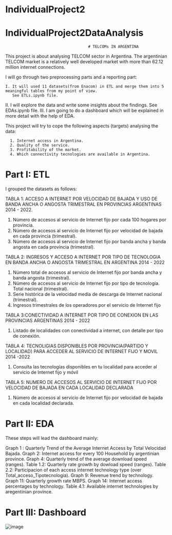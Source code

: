 # IndividualProject2
# IndividualProject2DataAnalysis
                                        # TELCOMs IN ARGENTINA

This project is about analysing TELCOM sector in Argentina. The argentinian TELCOM market is a relatively well developed market with more than 62.12 million internet connections.

I will go through two preprocessing parts and a reporting part:

    I. It will used 11 datasets(from Enacom) in ETL and merge them into 5 meaningful tables from my point of view.
       See ETLs.ipynb file.
   II. I will explore the data and write some insights about the findings.
       See EDAs.ipynb file.
  III. I am going to do a dashboard which will be explained in more detail with the help of EDA.

This project will try to cope the following aspects (targets) analysing the data:

      1. Internet access in Argentina.
      2. Quality of the service.
      3. Profitability of the market.
      4. Which connectivity tecnologies are available in Argentina.

# Part I: ETL

I grouped the datasets as follows: 

TABLA 1: ACCESO A INTERNET POR VELOCIDAD DE BAJADA Y USO DE BANDA ANCHA O ANGOSTA TRIMESTRAL EN PROVINCIAS ARGENTINAS 2014 - 2022. 

  1. Número de accesos al servicio de Internet fijo por cada 100 hogares por provincia.
  2. Número de accesos al servicio de Internet fijo por velocidad de bajada en cada provincia (trimestral).
  3. Número de accesos al servicio de Internet fijo por banda ancha y banda angosta en cada provincia (trimestral).

TABLA 2: INGRESOS Y ACCESO A INTERNET POR TIPO DE TECNOLOGIA EN BANDA ANCHA O ANGOSTA TRIMESTRAL EN ARGENTINA 2014 - 2022

  1. Número total de accesos al servicio de Internet fijo por banda ancha y banda angosta (trimestral).
  2. Número de accesos al servicio de Internet fijo por tipo de tecnología. Total nacional (trimestral).
  3. Serie histórica de la velocidad media de descarga de Internet nacional (trimestral).
  4. Ingresos trimestrales de los operadores por el servicio de Internet fijo
 
TABLA 3:CONECTIVIDAD A INTERNET POR TIPO DE CONEXION EN LAS PROVINCIAS ARGENTINAS 2014 - 2022

  1. Listado de localidades con conectividad a internet, con detalle por tipo de conexión.

TABLA 4: TECNOLIGIAS DISPONIBLES POR PROVINCIA(PARTIDO Y LOCALIDAD) PARA ACCEDER AL SERVICIO DE INTERNET FIJO Y MOVIL 2014 -2022

  1. Consulta las tecnologías disponibles en tu localidad para acceder al servicio de Internet fijo y móvil

TABLA 5: NUMERO DE ACCESOS AL SERVICIO DE INTERNET FIJO POR VELOCIDAD DE BAJADA EN CADA LOCALIDAD DECLARADA

  1. Número de accesos al servicio de Internet fijo por velocidad de bajada en cada localidad declarada.

# Part II: EDA

These steps will lead the dashboard mainly:

  Graph 1 : Quarterly Trend of the Average Internet Access by Total Velocidad Bajada.
  Graph 2: Internet access for every 100 Household by argentinian province.
  Graph 4: Quarterly trend of the average download speed (ranges).
  Table 1.2: Quarterly rate growth by dowload speed (ranges).
  Table 2.2: Participacion of each access internet technology type (over Total_acceso_Tipotecnologia).
  Graph 9: Revenue trend by technology.
  Graph 11: Quarterly growth rate MBPS.
  Graph 14: Internet access percentages by technology.
  Table 4.1: Available internet technologies by aregentinian province.

# Part III: Dashboard
      
![image](https://github.com/MaxJv1/IndividualProject2DataAnalysis/assets/138952349/0975353e-3cb9-407d-a7c2-49fb5484db2d)



  
